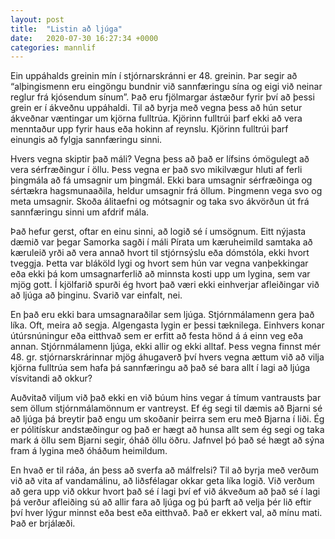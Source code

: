 ```yaml
---
layout: post
title:  "Listin að ljúga"
date:   2020-07-30 16:27:34 +0000
categories: mannlif
---
```

Ein uppáhalds greinin mín í stjórnarskránni er 48. greinin. Þar segir að “alþingismenn eru eingöngu bundnir við sannfæringu sína og eigi við neinar reglur frá kjósendum sínum”. Það eru fjölmargar ástæður fyrir því að þessi grein er í ákveðnu uppáhaldi. Til að byrja með vegna þess að hún setur ákveðnar væntingar um kjörna fulltrúa. Kjörinn fulltrúi þarf ekki að vera menntaður upp fyrir haus eða hokinn af reynslu. Kjörinn fulltrúi þarf einungis að fylgja sannfæringu sinni.

Hvers vegna skiptir það máli? Vegna þess að það er lífsins ómögulegt að vera sérfræðingur í öllu. Þess vegna er það svo mikilvægur hluti af ferli þingmála að fá umsagnir um þingmál. Ekki bara umsagnir sérfræðinga og sértækra hagsmunaaðila, heldur umsagnir frá öllum. Þingmenn vega svo og meta umsagnir. Skoða álitaefni og mótsagnir og taka svo ákvörðun út frá sannfæringu sinni um afdrif mála. 

Það hefur gerst, oftar en einu sinni, að logið sé í umsögnum. Eitt nýjasta dæmið var þegar Samorka sagði í máli Pírata um kæruheimild samtaka að kæruleið yrði að vera annað hvort til stjórnsýslu eða dómstóla, ekki hvort tveggja. Þetta var bláköld lygi og hvort sem hún var vegna vanþekkingar eða ekki þá kom umsagnarferlið að minnsta kosti upp um lygina, sem var mjög gott. Í kjölfarið spurði ég hvort það væri ekki einhverjar afleiðingar við að ljúga að þinginu. Svarið var einfalt, nei. 

En það eru ekki bara umsagnaraðilar sem ljúga. Stjórnmálamenn gera það líka. Oft, meira að segja. Algengasta lygin er þessi tæknilega. Einhvers konar útúrsnúningur eða eitthvað sem er erfitt að festa hönd á á einn veg eða annan.  Stjórnmálamenn ljúga, ekki allir og ekki alltaf. Þess vegna finnst mér 48. gr. stjórnarskrárinnar mjög áhugaverð því hvers vegna ættum við að vilja kjörna fulltrúa sem hafa þá sannfæringu að það sé bara allt í lagi að ljúga vísvitandi að okkur? 

Auðvitað viljum við það ekki en við búum hins vegar á tímum vantrausts þar sem öllum stjórnmálamönnum er vantreyst. Ef ég segi til dæmis að Bjarni sé að ljúga þá breytir það engu um skoðanir þeirra sem eru með Bjarna í liði. Ég er pólitískur andstæðingur og það er hægt að hunsa allt sem ég segi og taka mark á öllu sem Bjarni segir, óháð öllu öðru. Jafnvel þó það sé hægt að sýna fram á lygina með óháðum heimildum. 

En hvað er til ráða, án þess að sverfa að málfrelsi? Til að byrja með verðum við að vita af vandamálinu, að liðsfélagar okkar geta líka logið. Við verðum að gera upp við okkur hvort það sé í lagi því ef við ákveðum að það sé í lagi þá verður afleiðing sú að allir fara að ljúga og þú þarft að velja þér lið eftir því hver lýgur minnst eða best eða eitthvað. Það er ekkert val, að mínu mati. Það er brjálæði.
